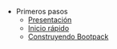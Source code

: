 <!-- docs/_sidebar.md -->

* Primeros pasos
	* [Presentación](#bootpack)
	* [Inicio rápido](guia.md)
	* [Construyendo Bootpack](construyendo.md)